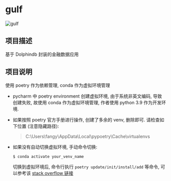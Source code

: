gulf
========================
![gulf](https://github.com/FangyangJz/gulf/assets/19723117/2d2a06b7-e4f5-429a-b87a-1b850070d033)
## 项目描述
基于 Dolphindb 封装的金融数据应用

## 项目说明


使用 poetry 作为依赖管理, conda 作为虚拟环境管理 

* pycharm 中 poetry environment 创建虚拟环境, 由于系统非英文编码, 导致创建失败, 故使用 conda 作为虚拟环境管理, 作者使用 python 3.9 作为开发环境.

* 如果按照 poetry 官方手册进行操作, 创建了多余的 venv, 删除即可. 请检查如下位置 (注意隐藏路径):

    > C:\Users\fangy\AppData\Local\pypoetry\Cache\virtualenvs


* 如果没有自动切换虚拟环境, 手动命令切换:
    ```
    $ conda activate your_venv_name
    ```
    切换到虚拟环境后, 命令行执行 `poetry update/init/install/add` 等命令, 可以参考该 [stack overflow 链接](https://stackoverflow.com/questions/70851048/does-it-make-sense-to-use-conda-poetry)
